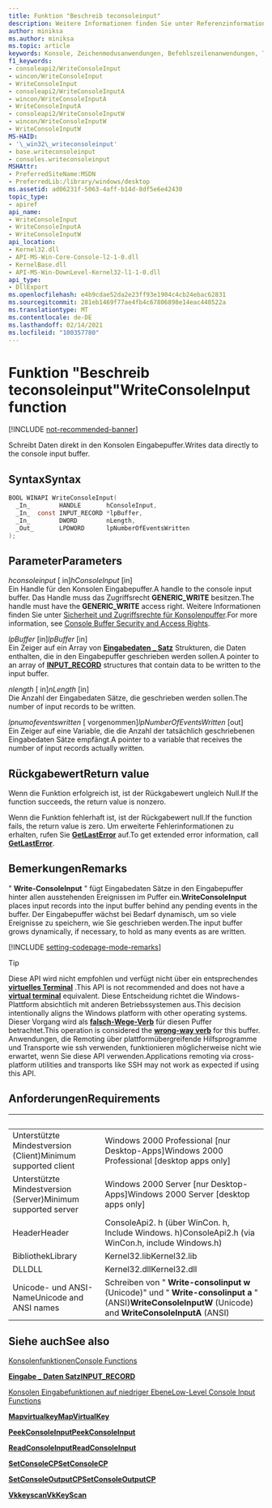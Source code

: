 ```yaml
---
title: Funktion "Beschreib teconsoleinput"
description: Weitere Informationen finden Sie unter Referenzinformationen zur Funktion "Beschreib teconsoleinput", die Daten direkt in den Konsolen Eingabepuffer schreibt.
author: miniksa
ms.author: miniksa
ms.topic: article
keywords: Konsole, Zeichenmodusanwendungen, Befehlszeilenanwendungen, Terminalanwendungen, Konsolen-API
f1_keywords:
- consoleapi2/WriteConsoleInput
- wincon/WriteConsoleInput
- WriteConsoleInput
- consoleapi2/WriteConsoleInputA
- wincon/WriteConsoleInputA
- WriteConsoleInputA
- consoleapi2/WriteConsoleInputW
- wincon/WriteConsoleInputW
- WriteConsoleInputW
MS-HAID:
- '\_win32\_writeconsoleinput'
- base.writeconsoleinput
- consoles.writeconsoleinput
MSHAttr:
- PreferredSiteName:MSDN
- PreferredLib:/library/windows/desktop
ms.assetid: ad06231f-5063-4aff-b14d-8df5e6e42430
topic_type:
- apiref
api_name:
- WriteConsoleInput
- WriteConsoleInputA
- WriteConsoleInputW
api_location:
- Kernel32.dll
- API-MS-Win-Core-Console-l2-1-0.dll
- KernelBase.dll
- API-MS-Win-DownLevel-Kernel32-l1-1-0.dll
api_type:
- DllExport
ms.openlocfilehash: e4b9cdae52da2e23ff93e1904c4cb24ebac62831
ms.sourcegitcommit: 281eb1469f77ae4fb4c67806898e14eac440522a
ms.translationtype: MT
ms.contentlocale: de-DE
ms.lasthandoff: 02/14/2021
ms.locfileid: "100357780"
---
```

# <a name="writeconsoleinput-function"></a><span data-ttu-id="eca04-104">Funktion "Beschreib teconsoleinput"</span><span class="sxs-lookup"><span data-stu-id="eca04-104">WriteConsoleInput function</span></span>

[!INCLUDE [not-recommended-banner](./includes/not-recommended-banner.md)]

<span data-ttu-id="eca04-105">Schreibt Daten direkt in den Konsolen Eingabepuffer.</span><span class="sxs-lookup"><span data-stu-id="eca04-105">Writes data directly to the console input buffer.</span></span>

## <a name="syntax"></a><span data-ttu-id="eca04-106">Syntax</span><span class="sxs-lookup"><span data-stu-id="eca04-106">Syntax</span></span>

```C
BOOL WINAPI WriteConsoleInput(
  _In_        HANDLE       hConsoleInput,
  _In_  const INPUT_RECORD *lpBuffer,
  _In_        DWORD        nLength,
  _Out_       LPDWORD      lpNumberOfEventsWritten
);
```

## <a name="parameters"></a><span data-ttu-id="eca04-107">Parameter</span><span class="sxs-lookup"><span data-stu-id="eca04-107">Parameters</span></span>

<span data-ttu-id="eca04-108">*hconsoleinput* \[ in\]</span><span class="sxs-lookup"><span data-stu-id="eca04-108">*hConsoleInput* \[in\]</span></span>  
<span data-ttu-id="eca04-109">Ein Handle für den Konsolen Eingabepuffer.</span><span class="sxs-lookup"><span data-stu-id="eca04-109">A handle to the console input buffer.</span></span> <span data-ttu-id="eca04-110">Das Handle muss das Zugriffsrecht **GENERIC\_WRITE** besitzen.</span><span class="sxs-lookup"><span data-stu-id="eca04-110">The handle must have the **GENERIC\_WRITE** access right.</span></span> <span data-ttu-id="eca04-111">Weitere Informationen finden Sie unter [Sicherheit und Zugriffsrechte für Konsolenpuffer](console-buffer-security-and-access-rights.md).</span><span class="sxs-lookup"><span data-stu-id="eca04-111">For more information, see [Console Buffer Security and Access Rights](console-buffer-security-and-access-rights.md).</span></span>

<span data-ttu-id="eca04-112">*lpBuffer* \[in\]</span><span class="sxs-lookup"><span data-stu-id="eca04-112">*lpBuffer* \[in\]</span></span>  
<span data-ttu-id="eca04-113">Ein Zeiger auf ein Array von [**Eingabedaten \_ Satz**](input-record-str.md) Strukturen, die Daten enthalten, die in den Eingabepuffer geschrieben werden sollen.</span><span class="sxs-lookup"><span data-stu-id="eca04-113">A pointer to an array of [**INPUT\_RECORD**](input-record-str.md) structures that contain data to be written to the input buffer.</span></span>

<span data-ttu-id="eca04-114">*nlength* \[ in\]</span><span class="sxs-lookup"><span data-stu-id="eca04-114">*nLength* \[in\]</span></span>  
<span data-ttu-id="eca04-115">Die Anzahl der Eingabedaten Sätze, die geschrieben werden sollen.</span><span class="sxs-lookup"><span data-stu-id="eca04-115">The number of input records to be written.</span></span>

<span data-ttu-id="eca04-116">*lpnumofeventswritten* \[ vorgenommen\]</span><span class="sxs-lookup"><span data-stu-id="eca04-116">*lpNumberOfEventsWritten* \[out\]</span></span>  
<span data-ttu-id="eca04-117">Ein Zeiger auf eine Variable, die die Anzahl der tatsächlich geschriebenen Eingabedaten Sätze empfängt.</span><span class="sxs-lookup"><span data-stu-id="eca04-117">A pointer to a variable that receives the number of input records actually written.</span></span>

## <a name="return-value"></a><span data-ttu-id="eca04-118">Rückgabewert</span><span class="sxs-lookup"><span data-stu-id="eca04-118">Return value</span></span>

<span data-ttu-id="eca04-119">Wenn die Funktion erfolgreich ist, ist der Rückgabewert ungleich Null.</span><span class="sxs-lookup"><span data-stu-id="eca04-119">If the function succeeds, the return value is nonzero.</span></span>

<span data-ttu-id="eca04-120">Wenn die Funktion fehlerhaft ist, ist der Rückgabewert null.</span><span class="sxs-lookup"><span data-stu-id="eca04-120">If the function fails, the return value is zero.</span></span> <span data-ttu-id="eca04-121">Um erweiterte Fehlerinformationen zu erhalten, rufen Sie [**GetLastError**](/windows/win32/api/errhandlingapi/nf-errhandlingapi-getlasterror) auf.</span><span class="sxs-lookup"><span data-stu-id="eca04-121">To get extended error information, call [**GetLastError**](/windows/win32/api/errhandlingapi/nf-errhandlingapi-getlasterror).</span></span>

## <a name="remarks"></a><span data-ttu-id="eca04-122">Bemerkungen</span><span class="sxs-lookup"><span data-stu-id="eca04-122">Remarks</span></span>

<span data-ttu-id="eca04-123">" **Write-ConsoleInput** " fügt Eingabedaten Sätze in den Eingabepuffer hinter allen ausstehenden Ereignissen im Puffer ein.</span><span class="sxs-lookup"><span data-stu-id="eca04-123">**WriteConsoleInput** places input records into the input buffer behind any pending events in the buffer.</span></span> <span data-ttu-id="eca04-124">Der Eingabepuffer wächst bei Bedarf dynamisch, um so viele Ereignisse zu speichern, wie Sie geschrieben werden.</span><span class="sxs-lookup"><span data-stu-id="eca04-124">The input buffer grows dynamically, if necessary, to hold as many events as are written.</span></span>

[!INCLUDE [setting-codepage-mode-remarks](./includes/setting-codepage-mode-remarks.md)]

> [!TIP]
> <span data-ttu-id="eca04-125">Diese API wird nicht empfohlen und verfügt nicht über ein entsprechendes **[virtuelles Terminal](console-virtual-terminal-sequences.md)** .</span><span class="sxs-lookup"><span data-stu-id="eca04-125">This API is not recommended and does not have a **[virtual terminal](console-virtual-terminal-sequences.md)** equivalent.</span></span> <span data-ttu-id="eca04-126">Diese Entscheidung richtet die Windows-Plattform absichtlich mit anderen Betriebssystemen aus.</span><span class="sxs-lookup"><span data-stu-id="eca04-126">This decision intentionally aligns the Windows platform with other operating systems.</span></span> <span data-ttu-id="eca04-127">Dieser Vorgang wird als **[falsch-Wege-Verb](console-buffer-security-and-access-rights.md#wrong-way-verbs)** für diesen Puffer betrachtet.</span><span class="sxs-lookup"><span data-stu-id="eca04-127">This operation is considered the **[wrong-way verb](console-buffer-security-and-access-rights.md#wrong-way-verbs)** for this buffer.</span></span> <span data-ttu-id="eca04-128">Anwendungen, die Remoting über plattformübergreifende Hilfsprogramme und Transporte wie ssh verwenden, funktionieren möglicherweise nicht wie erwartet, wenn Sie diese API verwenden.</span><span class="sxs-lookup"><span data-stu-id="eca04-128">Applications remoting via cross-platform utilities and transports like SSH may not work as expected if using this API.</span></span>

## <a name="requirements"></a><span data-ttu-id="eca04-129">Anforderungen</span><span class="sxs-lookup"><span data-stu-id="eca04-129">Requirements</span></span>

| &nbsp; | &nbsp; |
|-|-|
| <span data-ttu-id="eca04-130">Unterstützte Mindestversion (Client)</span><span class="sxs-lookup"><span data-stu-id="eca04-130">Minimum supported client</span></span> | <span data-ttu-id="eca04-131">Windows 2000 Professional \[nur Desktop-Apps\]</span><span class="sxs-lookup"><span data-stu-id="eca04-131">Windows 2000 Professional \[desktop apps only\]</span></span> |
| <span data-ttu-id="eca04-132">Unterstützte Mindestversion (Server)</span><span class="sxs-lookup"><span data-stu-id="eca04-132">Minimum supported server</span></span> | <span data-ttu-id="eca04-133">Windows 2000 Server \[nur Desktop-Apps\]</span><span class="sxs-lookup"><span data-stu-id="eca04-133">Windows 2000 Server \[desktop apps only\]</span></span> |
| <span data-ttu-id="eca04-134">Header</span><span class="sxs-lookup"><span data-stu-id="eca04-134">Header</span></span> | <span data-ttu-id="eca04-135">ConsoleApi2. h (über WinCon. h, Include Windows. h)</span><span class="sxs-lookup"><span data-stu-id="eca04-135">ConsoleApi2.h (via WinCon.h, include Windows.h)</span></span> |
| <span data-ttu-id="eca04-136">Bibliothek</span><span class="sxs-lookup"><span data-stu-id="eca04-136">Library</span></span> | <span data-ttu-id="eca04-137">Kernel32.lib</span><span class="sxs-lookup"><span data-stu-id="eca04-137">Kernel32.lib</span></span> |
| <span data-ttu-id="eca04-138">DLL</span><span class="sxs-lookup"><span data-stu-id="eca04-138">DLL</span></span> | <span data-ttu-id="eca04-139">Kernel32.dll</span><span class="sxs-lookup"><span data-stu-id="eca04-139">Kernel32.dll</span></span> |
| <span data-ttu-id="eca04-140">Unicode- und ANSI-Name</span><span class="sxs-lookup"><span data-stu-id="eca04-140">Unicode and ANSI names</span></span> | <span data-ttu-id="eca04-141">Schreiben von " **Write-consolinput w** (Unicode)" und " **Write-consolinput a** " (ANSI)</span><span class="sxs-lookup"><span data-stu-id="eca04-141">**WriteConsoleInputW** (Unicode) and **WriteConsoleInputA** (ANSI)</span></span> |

## <a name="see-also"></a><span data-ttu-id="eca04-142">Siehe auch</span><span class="sxs-lookup"><span data-stu-id="eca04-142">See also</span></span>

[<span data-ttu-id="eca04-143">Konsolenfunktionen</span><span class="sxs-lookup"><span data-stu-id="eca04-143">Console Functions</span></span>](console-functions.md)

[<span data-ttu-id="eca04-144">**Eingabe \_ Daten Satz**</span><span class="sxs-lookup"><span data-stu-id="eca04-144">**INPUT\_RECORD**</span></span>](input-record-str.md)

[<span data-ttu-id="eca04-145">Konsolen Eingabefunktionen auf niedriger Ebene</span><span class="sxs-lookup"><span data-stu-id="eca04-145">Low-Level Console Input Functions</span></span>](low-level-console-input-functions.md)

[<span data-ttu-id="eca04-146">**Mapvirtualkey**</span><span class="sxs-lookup"><span data-stu-id="eca04-146">**MapVirtualKey**</span></span>](/windows/win32/api/winuser/nf-winuser-mapvirtualkeya)

[<span data-ttu-id="eca04-147">**PeekConsoleInput**</span><span class="sxs-lookup"><span data-stu-id="eca04-147">**PeekConsoleInput**</span></span>](peekconsoleinput.md)

[<span data-ttu-id="eca04-148">**ReadConsoleInput**</span><span class="sxs-lookup"><span data-stu-id="eca04-148">**ReadConsoleInput**</span></span>](readconsoleinput.md)

[<span data-ttu-id="eca04-149">**SetConsoleCP**</span><span class="sxs-lookup"><span data-stu-id="eca04-149">**SetConsoleCP**</span></span>](setconsolecp.md)

[<span data-ttu-id="eca04-150">**SetConsoleOutputCP**</span><span class="sxs-lookup"><span data-stu-id="eca04-150">**SetConsoleOutputCP**</span></span>](setconsoleoutputcp.md)

[<span data-ttu-id="eca04-151">**Vkkeyscan**</span><span class="sxs-lookup"><span data-stu-id="eca04-151">**VkKeyScan**</span></span>](/windows/win32/api/winuser/nf-winuser-vkkeyscana)
